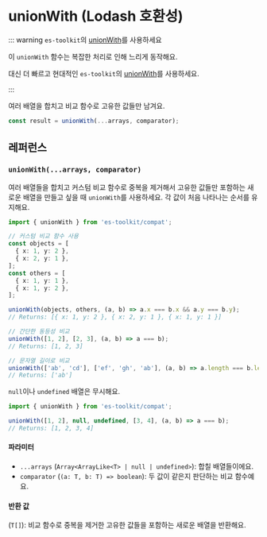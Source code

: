 # unionWith (Lodash 호환성)

::: warning `es-toolkit`의 [unionWith](../../array/unionWith.md)를 사용하세요

이 `unionWith` 함수는 복잡한 처리로 인해 느리게 동작해요.

대신 더 빠르고 현대적인 `es-toolkit`의 [unionWith](../../array/unionWith.md)를 사용하세요.

:::

여러 배열을 합치고 비교 함수로 고유한 값들만 남겨요.

```typescript
const result = unionWith(...arrays, comparator);
```

## 레퍼런스

### `unionWith(...arrays, comparator)`

여러 배열들을 합치고 커스텀 비교 함수로 중복을 제거해서 고유한 값들만 포함하는 새로운 배열을 만들고 싶을 때 `unionWith`를 사용하세요. 각 값이 처음 나타나는 순서를 유지해요.

```typescript
import { unionWith } from 'es-toolkit/compat';

// 커스텀 비교 함수 사용
const objects = [
  { x: 1, y: 2 },
  { x: 2, y: 1 },
];
const others = [
  { x: 1, y: 1 },
  { x: 1, y: 2 },
];

unionWith(objects, others, (a, b) => a.x === b.x && a.y === b.y);
// Returns: [{ x: 1, y: 2 }, { x: 2, y: 1 }, { x: 1, y: 1 }]

// 간단한 동등성 비교
unionWith([1, 2], [2, 3], (a, b) => a === b);
// Returns: [1, 2, 3]

// 문자열 길이로 비교
unionWith(['ab', 'cd'], ['ef', 'gh', 'ab'], (a, b) => a.length === b.length);
// Returns: ['ab']
```

`null`이나 `undefined` 배열은 무시해요.

```typescript
import { unionWith } from 'es-toolkit/compat';

unionWith([1, 2], null, undefined, [3, 4], (a, b) => a === b);
// Returns: [1, 2, 3, 4]
```

#### 파라미터

- `...arrays` (`Array<ArrayLike<T> | null | undefined>`): 합칠 배열들이에요.
- `comparator` (`(a: T, b: T) => boolean`): 두 값이 같은지 판단하는 비교 함수예요.

#### 반환 값

(`T[]`): 비교 함수로 중복을 제거한 고유한 값들을 포함하는 새로운 배열을 반환해요.

